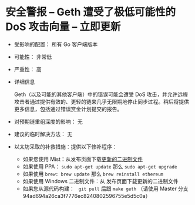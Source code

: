 # 安全警报 – Geth 遭受了极低可能性的 DoS 攻击向量 – 立即更新
- 受影响的配置： 所有 Go 客户端版本 
- 可能性： 非常低
- 严重性： 高
- 详细信息

	Geth（以及可能的其他客户端）中的错误可能会遭受 DoS 攻击，并允许远程攻击者通过提供有效的、更轻的链来几乎无限期地停止同步过程。稍后将提供更多信息，包括通过错误赏金计划提交的报告。
- 对预期链重组深度的影响： 无
- 建议的临时解决方法： 无
- 以太坊采取的补救措施：提供以下修补程序：
	- 如果您使用 Mist：从发布页面下载[更新的二进制文件](https://github.com/ethereum/mist/releases/tag/0.7.4)
	- 如果使用 PPA： `sudo apt-get update` 那么 `sudo apt-get upgrade`
	- 如果使用 `brew: brew update` 那么 `brew reinstall ethereum`
	- 如果使用 Windows 二进制文件：从 发布页面下载更新的二进制文件
	- 如果您从源代码构建： ` git pull` 后跟 `make geth`  （请使用 Master 分支94ad694a26ca3f7776ec8240802596755e5d5c0a）